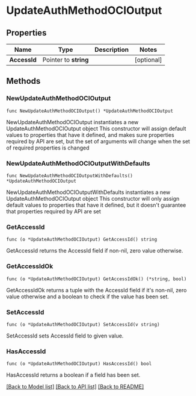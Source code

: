 # UpdateAuthMethodOCIOutput

## Properties

Name | Type | Description | Notes
------------ | ------------- | ------------- | -------------
**AccessId** | Pointer to **string** |  | [optional] 

## Methods

### NewUpdateAuthMethodOCIOutput

`func NewUpdateAuthMethodOCIOutput() *UpdateAuthMethodOCIOutput`

NewUpdateAuthMethodOCIOutput instantiates a new UpdateAuthMethodOCIOutput object
This constructor will assign default values to properties that have it defined,
and makes sure properties required by API are set, but the set of arguments
will change when the set of required properties is changed

### NewUpdateAuthMethodOCIOutputWithDefaults

`func NewUpdateAuthMethodOCIOutputWithDefaults() *UpdateAuthMethodOCIOutput`

NewUpdateAuthMethodOCIOutputWithDefaults instantiates a new UpdateAuthMethodOCIOutput object
This constructor will only assign default values to properties that have it defined,
but it doesn't guarantee that properties required by API are set

### GetAccessId

`func (o *UpdateAuthMethodOCIOutput) GetAccessId() string`

GetAccessId returns the AccessId field if non-nil, zero value otherwise.

### GetAccessIdOk

`func (o *UpdateAuthMethodOCIOutput) GetAccessIdOk() (*string, bool)`

GetAccessIdOk returns a tuple with the AccessId field if it's non-nil, zero value otherwise
and a boolean to check if the value has been set.

### SetAccessId

`func (o *UpdateAuthMethodOCIOutput) SetAccessId(v string)`

SetAccessId sets AccessId field to given value.

### HasAccessId

`func (o *UpdateAuthMethodOCIOutput) HasAccessId() bool`

HasAccessId returns a boolean if a field has been set.


[[Back to Model list]](../README.md#documentation-for-models) [[Back to API list]](../README.md#documentation-for-api-endpoints) [[Back to README]](../README.md)


